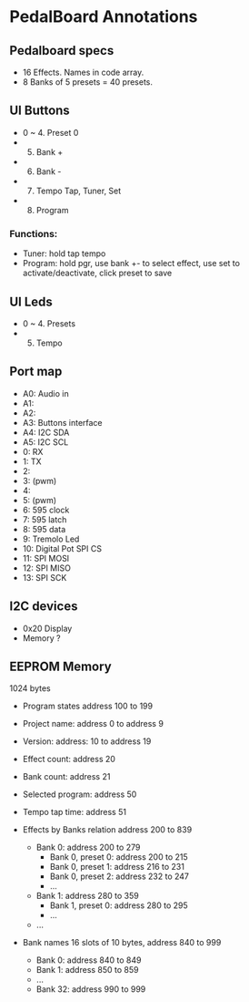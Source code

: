 PedalBoard Annotations
======================

Pedalboard specs
-----------------
- 16 Effects. Names in code array.
- 8 Banks of 5 presets = 40 presets.

UI Buttons
----------
- 0 ~ 4. Preset 0
- 5. Bank +
- 6. Bank -
- 7. Tempo Tap, Tuner, Set
- 8. Program

### Functions:
- Tuner: hold tap tempo
- Program: hold pgr, use bank +- to select effect, use set to activate/deactivate, click preset to save

UI Leds
-------
- 0 ~ 4. Presets
- 5. Tempo

Port map
--------
- A0: Audio in
- A1: 
- A2: 
- A3: Buttons interface 
- A4: I2C SDA
- A5: I2C SCL
- 0: RX
- 1: TX
- 2:
- 3: (pwm)
- 4:
- 5: (pwm)
- 6: 595 clock
- 7: 595 latch
- 8: 595 data
- 9: Tremolo Led
- 10: Digital Pot SPI CS
- 11: SPI MOSI  
- 12: SPI MISO
- 13: SPI SCK

I2C devices
-----------
- 0x20 Display
- Memory ?


EEPROM Memory 
-------------
1024 bytes

- Program states
address 100 to 199
 - Project name: address 0 to address 9
 - Version: address: 10 to address 19
 - Effect count: address 20
 - Bank count: address 21
 - Selected program: address 50
 - Tempo tap time: address 51
  
- Effects by Banks relation
  address 200 to 839
  - Bank 0: address 200 to 279
    - Bank 0, preset 0: address 200 to 215
    - Bank 0, preset 1: address 216 to 231
    - Bank 0, preset 2: address 232 to 247
    - ...
  - Bank 1: address 280 to 359 
    - Bank 1, preset 0: address 280 to 295
    - ...
  - ...
  
- Bank names
  16 slots of 10 bytes, address 840 to 999
  - Bank 0: address 840 to 849
  - Bank 1: address 850 to 859
  - ...
  - Bank 32: address 990 to 999
  
